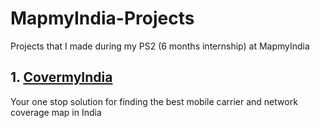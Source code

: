 # MapmyIndia-Projects
Projects that I made during my PS2 (6 months internship) at MapmyIndia

## 1. [CovermyIndia](https://github.com/iamishansharma/MapmyIndia-Projects/tree/master/CovermyIndia)
Your one stop solution for finding the best mobile carrier and network coverage map in India
